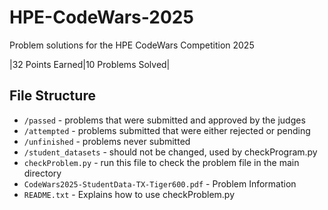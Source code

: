 # HPE-CodeWars-2025
Problem solutions for the HPE CodeWars Competition 2025

|32 Points Earned|10 Problems Solved|

## File Structure
- `/passed` - problems that were submitted and approved by the judges
- `/attempted` - problems submitted that were either rejected or pending
- `/unfinished` - problems never submitted
- `/student_datasets` - should not be changed, used by checkProgram.py
- `checkProblem.py` - run this file to check the problem file in the main directory
- `CodeWars2025-StudentData-TX-Tiger600.pdf` - Problem Information
- `README.txt` - Explains how to use checkProblem.py
